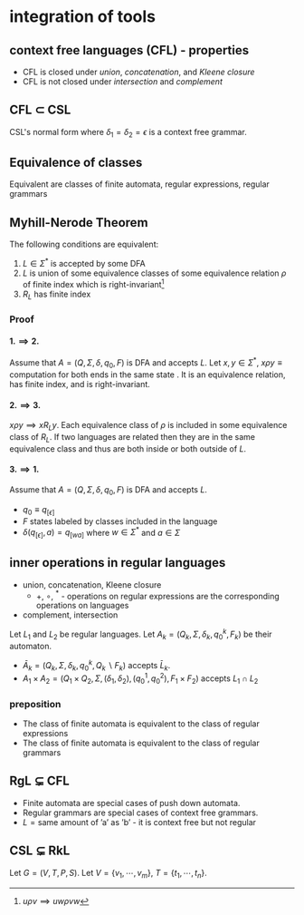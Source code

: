 # integration of tools

## context free languages (CFL) - properties

- CFL is closed under _union_, _concatenation_, and _Kleene closure_
- CFL is not closed under _intersection_ and _complement_

## CFL $\subset$ CSL

CSL's normal form where $\delta_1 = \delta_2 = \epsilon$ is a context free grammar.

## Equivalence of classes

Equivalent are classes of finite automata, regular expressions, regular grammars

## Myhill-Nerode Theorem

The following conditions are equivalent:

1. $L \in \Sigma^*$ is accepted by some DFA
2. $L$ is union of some equivalence classes of some equivalence relation $\rho$ of finite index which is right-invariant[^1]
3. $R_L$ has finite index

### Proof

#### $1. \implies 2.$

Assume that $A=(Q, \Sigma, \delta, q_0, F)$ is DFA and accepts $L$. Let $x, y \in \Sigma^*$, $x \rho y \equiv \text{ computation for both ends in the same state }$. It is an equivalence relation, has finite index, and is right-invariant.

#### $2. \implies 3.$

$x \rho y \implies x R_L y$. Each equivalence class of $\rho$ is included in some equivalence class of $R_L$. If two languages are related then they are in the same equivalence class and thus are both inside or both outside of $L$.

#### $3. \implies 1.$

Assume that $A=(Q, \Sigma, \delta, q_0, F)$ is DFA and accepts $L$.

- $q_0 \equiv q_{[\epsilon]}$
- $F$ states labeled by classes included in the language
- $\delta(q_{[\epsilon]}, a) = q_{[wa]}$ where $w \in \Sigma^*$ and $a \in \Sigma$

## inner operations in regular languages

- union, concatenation, Kleene closure
  - $+$, $\circ$, $^*$ - operations on regular expressions are the corresponding operations on languages
- complement, intersection

Let $L_1$ and $L_2$ be regular languages. Let $A_k = (Q_k, \Sigma, \delta_k, q_0^k, F_k)$ be their automaton.

- $\bar A_k = (Q_k, \Sigma, \delta_k, q_0^k, Q_k \backslash F_k)$ accepts $\bar L_k$.
- $A_1 \times A_2 = (Q_1 \times Q_2, \Sigma, (\delta_1, \delta_2), (q_0^1, q_0^2), F_1 \times F_2)$ accepts $L_1 \cap L_2$

### preposition

- The class of finite automata is equivalent to the class of regular expressions
- The class of finite automata is equivalent to the class of regular grammars

## RgL $\subsetneq$ CFL

- Finite automata are special cases of push down automata.
- Regular grammars are special cases of context free grammars.
- $L = \text{same amount of 'a' as 'b'}$ - it is context free but not regular

## CSL $\subsetneq$ RkL

Let $G = (V, T, P, S)$. Let $V = \{v_1, \cdots, v_m\}$, $T = \{t_1, \cdots, t_n\}$.

<!--
HOMEWORK:
  - prove {a^m b^m c^m d^m : m > 0} is not context free and prove it is context sensitive
  - prove { uu : u \in {a,b}^* } is not context free and prove it is context sensitive
  - prove $1. \implies 2.$ rho is an equivalence relation
  - repeat Myhill-Nerode proof
 -->

[^1]: $u \rho v \implies uw \rho vw$
